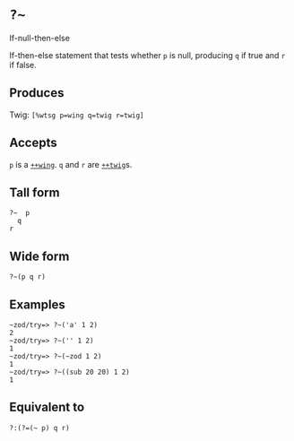 `?~`
====

If-null-then-else

If-then-else statement that tests whether `p` is null, producing
`q` if true and `r` if false.

Produces
--------

Twig: `[%wtsg p=wing q=twig r=twig]`

Accepts
-------

`p` is a [`++wing`](). `q` and `r` are [`++twig`]()s.

Tall form
---------

    ?~  p
      q
    r

Wide form
---------

    ?~(p q r)

Examples
--------

    ~zod/try=> ?~('a' 1 2)
    2
    ~zod/try=> ?~('' 1 2)
    1
    ~zod/try=> ?~(~zod 1 2)
    1
    ~zod/try=> ?~((sub 20 20) 1 2)
    1

Equivalent to
-------------

    ?:(?=(~ p) q r)

